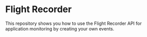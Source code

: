 # Flight Recorder

This repository shows you how to use the Flight Recorder API for application monitoring by creating your own events.
